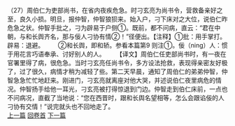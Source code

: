 （27）周伯仁为吏部尚书，在省内夜疾危急。时刁玄亮为尚书令，营救备亲好之至，良久小损。明旦，报仲智，仲智狼狈来。始入户，刁下床对之大位，说伯仁昨危急之状。仲智手批之，刁为辟易于户侧①。既前，都不问病，直云：“君在中朝，与和长舆齐名，那与佞人刁协有情②！”径便出。【注释】①批：用手掌打。辟易：退避。
　　②和长舆，即和轿。参看本篇第9 则注①。佞（ning）人：惯于用花言巧语奉承、讨好别人的人。
　　【译文】周伯仁任吏部尚书时，有一夜在官署里得了病，很危急。当时刁玄亮任尚书令，多方设法抢救，表现得亲密友好极了，过了很久，病情才稍为减轻了些。第二天早晨，通知了周伯仁的弟弟仲智，仲智急急忙忙地赶来。刚进门，刁玄亮就离座对他大哭，并述说伯仁夜里病危的情况。仲智扬手给他一耳光，刁玄亮被打得惊退到门边。仲智走到伯仁床前，一点也不问病况，直截了当地说：“您在西晋时，跟和长舆名望相等，怎么会跟谄佞的人刁协有交情！”说完就头也不回地走了。
<br>[上一篇](05_26) [回卷首](05_00) [下一篇](05_28)
